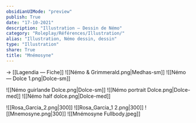 ```yaml
---
obsidianUIMode: "preview"
publish: True
date: "17-10-2021"
description: "Illustration — Dessin de Némo"
category: "Roleplay/Références/Illustration/"
alias: "Illustration, Némo dessin, dessin"
type: "Illustration"
share: True
title: "Mnémosyne"
---
```

→ [[Lagendia — Fiche]]
![[Némo & Grimmerald.png|Medhas-sm]] ![[Némo — Dolce 1.png|Dolce-sm]]

![[Némo guirlande Dolce.png|Dolce-sm]] ![[Némo portrait Dolce.png|Dolce-med]] ![[Némo half dolce.png|Dolce-med]]

![[Rosa_Garcia_2.png|300]] ![[Rosa_Garcia_1 2.png|300]] ![[Mnemosyne.png|300]]
![[Mnémosyne Fullbody.jpeg]]